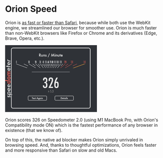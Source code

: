 # Orion Speed

Orion is [as fast or faster than Safari](https://twitter.com/vladquant/status/1373379807778512896), because while both use the WebKit engine, we streamlined our browser for smoother use. Orion is much faster than non-WebKit browsers like Firefox or Chrome and its derivatives (Edge, Brave, Opera, etc.).
  
<img src="./media/OrionSpeed.jpeg" width="300" alt="Orion Speedometer Score"><br />

Orion scores 326 on Speedometer 2.0 (using M1 MacBook Pro, with Orion's Compatibility mode ON) which is the fastest performance of any browser in existence (that we know of).   
  
On top of this, the native ad blocker makes Orion simply unrivaled in browsing speed. And, thanks to thoughtful optimizations, Orion feels faster and more responsive than Safari on slow and old Macs.